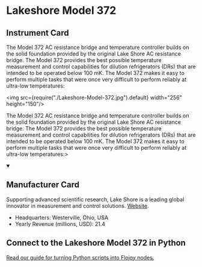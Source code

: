 
# Lakeshore Model 372

## Instrument Card

<div className="flex">

<div>

The Model 372 AC resistance bridge and temperature controller builds on the solid foundation provided by the original Lake Shore AC resistance bridge. The Model 372 provides the best possible temperature measurement and control capabilities for dilution refrigerators (DRs) that are intended to be operated below 100 mK. The Model 372 makes it easy to perform multiple tasks that were once very difficult to perform reliably at ultra-low temperatures:

</div>

<img src={require("./Lakeshore-Model-372.jpg").default} width="256" height="150"/>

</div>

The Model 372 AC resistance bridge and temperature controller builds on the solid foundation provided by the original Lake Shore AC resistance bridge. The Model 372 provides the best possible temperature measurement and control capabilities for dilution refrigerators (DRs) that are intended to be operated below 100 mK. The Model 372 makes it easy to perform multiple tasks that were once very difficult to perform reliably at ultra-low temperatures:>

<details open>
<summary><h2>Manufacturer Card</h2></summary>

Supporting advanced scientific research, Lake Shore is a leading global innovator in measurement and control solutions. <a href="https://www.lakeshore.com/home">Website</a>.

<ul>
  <li>Headquarters: Westerville, Ohio, USA</li>
  <li>Yearly Revenue (millions, USD): 21.4</li>
</ul>
</details>

## Connect to the Lakeshore Model 372 in Python

[Read our guide for turning Python scripts into Flojoy nodes.](https://docs.flojoy.ai/custom-nodes/creating-custom-node/)


